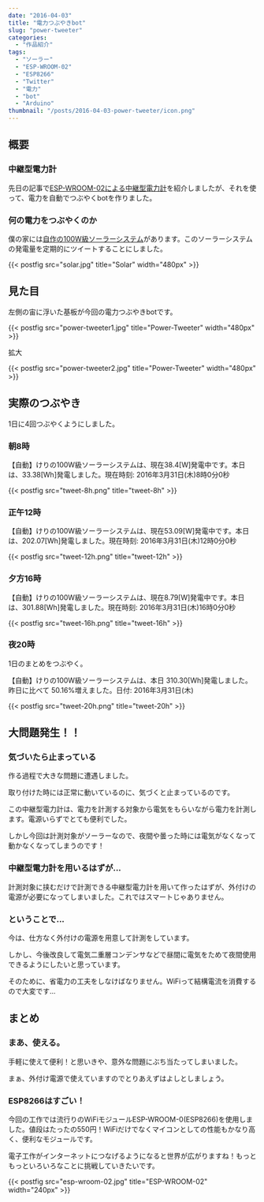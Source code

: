 ```yaml
---
date: "2016-04-03"
title: "電力つぶやきbot"
slug: "power-tweeter"
categories:
  - "作品紹介"
tags:
  - "ソーラー"
  - "ESP-WROOM-02"
  - "ESP8266"
  - "Twitter"
  - "電力"
  - "bot"
  - "Arduino"
thumbnail: "/posts/2016-04-03-power-tweeter/icon.png"
---
```


## 概要

### 中継型電力計
先日の記事で[ESP-WROOM-02による中継型電力計](/posts/2016-03-23-relay-sensor/)を紹介しましたが、それを使って、電力を自動でつぶやくbotを作りました。

### 何の電力をつぶやくのか

僕の家には[自作の100W級ソーラーシステム](/posts/2014-09-14-solar-system/)があります。このソーラーシステムの発電量を定期的にツイートすることにしました。

{{< postfig src="solar.jpg" title="Solar" width="480px" >}}
<!--more-->

## 見た目

左側の宙に浮いた基板が今回の電力つぶやきbotです。

{{< postfig src="power-tweeter1.jpg" title="Power-Tweeter" width="480px" >}}

拡大

{{< postfig src="power-tweeter2.jpg" title="Power-Tweeter" width="480px" >}}


## 実際のつぶやき

1日に4回つぶやくようにしました。

### 朝8時

【自動】けりの100W級ソーラーシステムは、現在38.4[W]発電中です。本日は、33.38[Wh]発電しました。現在時刻: 2016年3月31日(木)8時0分0秒

{{< postfig src="tweet-8h.png" title="tweet-8h" >}}

### 正午12時

【自動】けりの100W級ソーラーシステムは、現在53.09[W]発電中です。本日は、202.07[Wh]発電しました。現在時刻: 2016年3月31日(木)12時0分0秒

{{< postfig src="tweet-12h.png" title="tweet-12h" >}}

### 夕方16時

【自動】けりの100W級ソーラーシステムは、現在8.79[W]発電中です。本日は、301.88[Wh]発電しました。現在時刻: 2016年3月31日(木)16時0分0秒

{{< postfig src="tweet-16h.png" title="tweet-16h" >}}

### 夜20時

1日のまとめをつぶやく。

【自動】けりの100W級ソーラーシステムは、本日 310.30[Wh]発電しました。昨日に比べて 50.16%増えました。日付: 2016年3月31日(木)

{{< postfig src="tweet-20h.png" title="tweet-20h" >}}

## 大問題発生！！

### 気づいたら止まっている

作る過程で大きな問題に遭遇しました。

取り付けた時には正常に動いているのに、気づくと止まっているのです。

この中継型電力計は、電力を計測する対象から電気をもらいながら電力を計測します。電源いらずでとても便利でした。

しかし今回は計測対象がソーラーなので、夜間や曇った時には電気がなくなって動かなくなってしまうのです！

### 中継型電力計を用いるはずが...

計測対象に挟むだけで計測できる中継型電力計を用いて作ったはずが、外付けの電源が必要になってしまいました。これではスマートじゃありません。

### ということで...

今は、仕方なく外付けの電源を用意して計測をしています。

しかし、今後改良して電気二重層コンデンサなどで昼間に電気をためて夜間使用できるようにしたいと思っています。

そのために、省電力の工夫をしなけばなりません。WiFiって結構電流を消費するので大変です...

## まとめ

### まあ、使える。

手軽に使えて便利！と思いきや、意外な問題にぶち当たってしまいました。

まぁ、外付け電源で使えていますのでとりあえずはよしとしましょう。

### ESP8266はすごい！

今回の工作では流行りのWiFiモジュールESP-WROOM-0(ESP8266)を使用しました。値段はたったの550円！WiFiだけでなくマイコンとしての性能もかなり高く、便利なモジュールです。

電子工作がインターネットにつなげるようになると世界が広がりますね！もっともっといろいろなことに挑戦していきたいです。

{{< postfig src="esp-wroom-02.jpg" title="ESP-WROOM-02" width="240px" >}}

